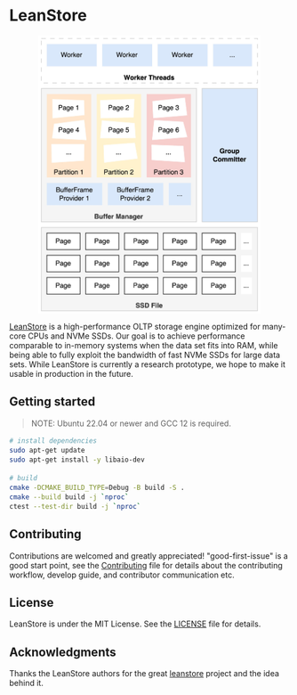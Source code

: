 # LeanStore

<div align='center'>
<img align="center" height='500' src="./docs/images/Architecture.jpg" />
</div>

[LeanStore](https://db.in.tum.de/~leis/papers/leanstore.pdf) is a
high-performance OLTP storage engine optimized for many-core CPUs and NVMe SSDs.
Our goal is to achieve performance comparable to in-memory systems when the data
set fits into RAM, while being able to fully exploit the bandwidth of fast NVMe
SSDs for large data sets. While LeanStore is currently a research prototype, we
hope to make it usable in production in the future.

## Getting started

> NOTE: Ubuntu 22.04 or newer and GCC 12 is required.

```sh
# install dependencies
sudo apt-get update
sudo apt-get install -y libaio-dev

# build
cmake -DCMAKE_BUILD_TYPE=Debug -B build -S .
cmake --build build -j `nproc`
ctest --test-dir build -j `nproc`
```

## Contributing

Contributions are welcomed and greatly appreciated! "good-first-issue" is a good
start point, see the [Contributing](./Contributing.md) file for details about the contributing
workflow, develop guide, and contributor communication etc.

## License

LeanStore is under the MIT License. See the [LICENSE](./LICENSE) file for
details.

## Acknowledgments

Thanks the LeanStore authors for the great
[leanstore](http://github.com/leanstore/leanstore) project and the idea behind
it.
